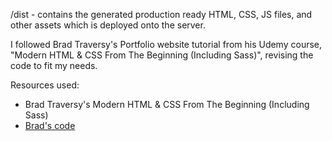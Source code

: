 /dist - contains the generated production ready HTML, CSS, JS files, and other assets which is deployed onto the server.

I followed Brad Traversy's Portfolio website tutorial from his Udemy course, "Modern HTML & CSS From The Beginning (Including Sass)", revising the code to fit my needs.

Resources used:
* Brad Traversy's Modern HTML & CSS From The Beginning (Including Sass)
* [Brad's code](https://github.com/bradtraversy/modern_portfolio)

